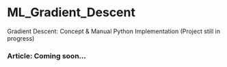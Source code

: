 # ML_Gradient_Descent
Gradient Descent: Concept &amp; Manual Python Implementation (Project still in progress)

### Article: Coming soon...
